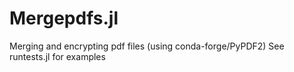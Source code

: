 # Mergepdfs.jl

Merging and encrypting pdf files (using conda-forge/PyPDF2)
See runtests.jl for examples
